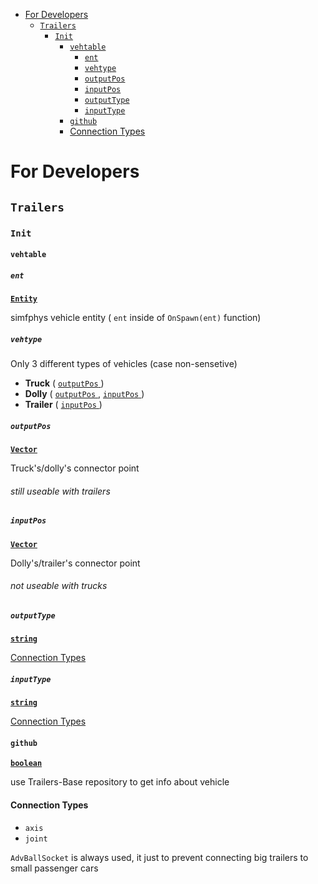 - [For Developers](#for-developers)
	- [`Trailers`](#trailers)
		- [`Init`](#init)
			- [`vehtable`](#vehtable)
				- [`ent`](#ent)
				- [`vehtype`](#vehtype)
				- [`outputPos`](#outputpos)
				- [`inputPos`](#inputpos)
				- [`outputType`](#outputtype)
				- [`inputType`](#inputtype)
			- [`github`](#github)
			- [Connection Types](#connection-types)

# For Developers

## `Trailers`

### `Init`

#### `vehtable`

##### `ent`

**[`Entity`](https://wiki.facepunch.com/gmod/Entity)**

simfphys vehicle entity ( `ent` inside of `OnSpawn(ent)` function)

##### `vehtype`

Only 3 different types of vehicles (case non-sensetive)

* **Truck** ( [ `outputPos` ](#outputpos) )
* **Dolly** ( [ `outputPos` ](#outputpos) , [ `inputPos` ](#inputpos) )
* **Trailer** ( [ `inputPos` ](#inputpos) )

##### `outputPos`

**[`Vector`](https://wiki.facepunch.com/gmod/Vector)**

Truck's/dolly's connector point

###### *still useable with trailers*

##### `inputPos`

**[`Vector`](https://wiki.facepunch.com/gmod/Vector)**

Dolly's/trailer's connector point

###### *not useable with trucks*

##### `outputType`

**[`string`](https://wiki.facepunch.com/gmod/string)**

[Connection Types](#connection-types)

##### `inputType`

**[`string`](https://wiki.facepunch.com/gmod/string)**

[Connection Types](#connection-types)

#### `github`

**[`boolean`](https://wiki.facepunch.com/gmod/boolean)**

use Trailers-Base repository to get info about vehicle

#### Connection Types

* `axis`
* `joint`

`AdvBallSocket` is always used, it just to prevent connecting big trailers to small passenger cars
